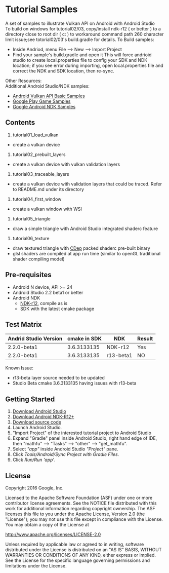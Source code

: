 Tutorial Samples
================
A set of samples to illustrate Vulkan API on Android with Android Studio		
To build on windows for tutorial02/03, copy/install ndk-r12 ( or better ) to a directory close to root dir ( c: ) to workaround command path 260 character limit issue;see totorial02/03's build.gradle for details. To Build samples:
- Inside Andriod, menu File --> New --> Import Project
- Find your sample's build.gradle and open it
This will force andrioid studio to create local.properties file to config your SDK and NDK location; if you see error during importing, open local.properties file and correct the NDK and SDK location, then re-sync.


Other Resources:	
Additional Android Studio/NDK samples:    
- [Android Vulkan API Basic Samples](https://github.com/googlesamples/vulkan-basic-samples)
- [Google Play Game Samples](https://github.com/playgameservices/cpp-android-basic-samples)
- [Google Android NDK Samples](https://github.com/googlesamples/android-ndk)

Contents
-------------
1. tutorial01_load_vulkan
- create a vulkan device
1. tutorial02_prebuilt_layers
- create a vulkan device with vulkan validation layers
1. tutorial03_traceable_layers
- create a vulkan device with validation layers that could be traced.
Refer to README.md under its directory
1. tutorial04_first_window
- create a vulkan window with WSI 
1. tutorial05_triangle
- draw a simple triangle with Android Studio integrated shaderc feature
1. tutorial06_texture
- draw textured triangle with [CDep](https://github.com/google/cdep) packed shaderc pre-built binary
- glsl shaders are compiled at app run time (similar to openGL traditional shader compiling model)


Pre-requisites
--------------
- Android N device, API >= 24
- Android Studio 2.2 beta1 or better
- Android NDK
    * [NDK-r12](https://github.com/android-ndk/ndk/wiki), compile as is
    * SDK with the latest cmake package

Test Matrix
------------
| Andrid Studio Version | cmake in SDK| NDK      | Result  |
|-----------------------|-------------|----------|---------|
| 2.2.0-beta1           | 3.6.3133135 | NDK-r12  | Yes     |
| 2.2.0-beta1           | 3.6.3133135 | r13-beta1| NO      |

Known Issue:
 - r13-beta layer source needed to be updated
 - Studio Beta cmake 3.6.3133135 having issues with r13-beta

Getting Started
---------------
1. [Download Android Studio](http://tools.android.com/download/studio/canary)
1. [Download Android NDK-R12+](https://github.com/android-ndk/ndk/wiki)
1. [Download source code](http://www.github.com/googlesamples/android-vulkan-tutorials)
1. Launch Android Studio.
1. "Import Project" of the interested tutorial project to Android Studio
1. Expand "Gradle" panel inside Android Studio, right hand edge of IDE,
then "mathfu" --> "Tasks" --> "other" --> "get_mathfu".
1. Select *"app"* inside Android Studio *"Project"* pane.
1. Click *Tools/Android/Sync Project with Gradle Files*.
1. Click *Run/Run 'app'*.


License
-------
Copyright 2016 Google, Inc.

Licensed to the Apache Software Foundation (ASF) under one or more contributor
license agreements.  See the NOTICE file distributed with this work for
additional information regarding copyright ownership.  The ASF licenses this
file to you under the Apache License, Version 2.0 (the "License"); you may not
use this file except in compliance with the License.  You may obtain a copy of
the License at

http://www.apache.org/licenses/LICENSE-2.0

Unless required by applicable law or agreed to in writing, software
distributed under the License is distributed on an "AS IS" BASIS, WITHOUT
WARRANTIES OR CONDITIONS OF ANY KIND, either express or implied.  See the
License for the specific language governing permissions and limitations under
the License.





